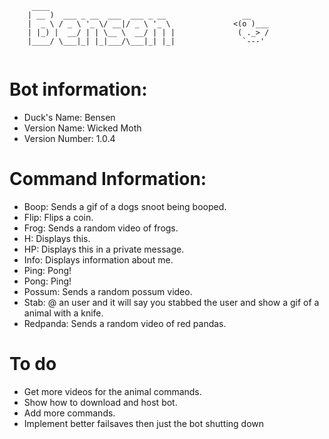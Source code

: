 ```
     ____                            
    | __ )  ___ _ __  ___  ___ _ __                 __
    |  _ \ / _ \ '_ \/ __|/ _ \ '_ \              <(o )___
    | |_) |  __/ | | \__ \  __/ | | |              ( ._> /
    |____/ \___|_| |_|___/\___|_| |_|               `---'   
                                  
```
# Bot information: 
- Duck's Name: Bensen
- Version Name: Wicked Moth
- Version Number: 1.0.4
# Command Information:
- Boop: Sends a gif of a dogs snoot being booped.
- Flip: Flips a coin.
- Frog: Sends a random video of frogs.
- H: Displays this.
- HP: Displays this in a private message.
- Info: Displays information about me.
- Ping: Pong!
- Pong: Ping!
- Possum: Sends a random possum video.
- Stab: @ an user and it will say you stabbed the user and show a gif of a animal with a knife.
- Redpanda: Sends a random video of red pandas.
# To do
- Get more videos for the animal commands.
- Show how to download and host bot.
- Add more commands.
- Implement better failsaves then just the bot shutting down
